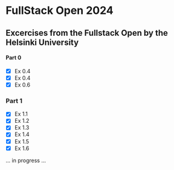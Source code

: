 # FullStack Open 2024

## Excercises from the Fullstack Open by the Helsinki University

#### Part 0

- [x] Ex 0.4
- [x] Ex 0.4
- [x] Ex 0.6

### Part 1

- [x] Ex 1.1
- [x] Ex 1.2
- [x] Ex 1.3
- [x] Ex 1.4
- [x] Ex 1.5
- [x] Ex 1.6

... in progress ...
